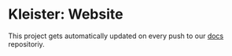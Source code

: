 # Kleister: Website

This project gets automatically updated on every push to our
[docs](https://github.com/kleister/kleister-docs) repositoriy.
